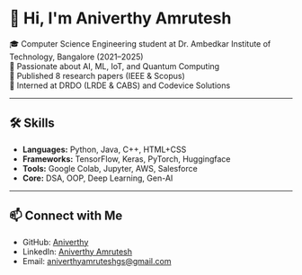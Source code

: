# 👋 Hi, I'm Aniverthy Amrutesh

🎓 Computer Science Engineering student at Dr. Ambedkar Institute of Technology, Bangalore (2021–2025)  
🧠 Passionate about AI, ML, IoT, and Quantum Computing  
🔬 Published 8 research papers (IEEE & Scopus)  
💼 Interned at DRDO (LRDE & CABS) and Codevice Solutions  

---

## 🛠️ Skills

- **Languages:** Python, Java, C++, HTML+CSS  
- **Frameworks:** TensorFlow, Keras, PyTorch, Huggingface  
- **Tools:** Google Colab, Jupyter, AWS, Salesforce  
- **Core:** DSA, OOP, Deep Learning, Gen-AI

---

## 📫 Connect with Me

- GitHub: [Aniverthy](https://github.com/Aniverthy)  
- LinkedIn: [Aniverthy Amrutesh](https://www.linkedin.com/in/aniverthy-amrutesh-b473a522a/)  
- Email: [aniverthyamruteshgs@gmail.com](mailto:aniverthyamruteshgs@gmail.com)
